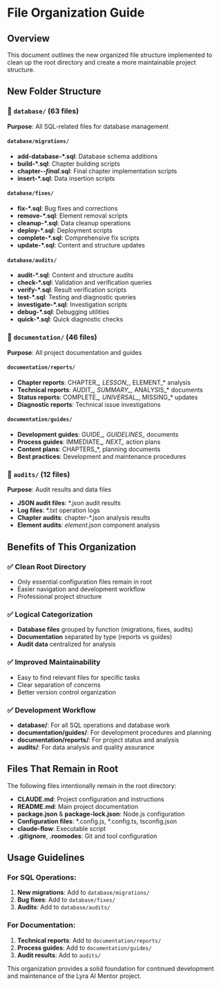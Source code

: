 # File Organization Guide

## Overview
This document outlines the new organized file structure implemented to clean up the root directory and create a more maintainable project structure.

## New Folder Structure

### 📁 `database/` (63 files)
**Purpose**: All SQL-related files for database management

#### `database/migrations/`
- **add-database-*.sql**: Database schema additions
- **build-*.sql**: Chapter building scripts  
- **chapter-*-final*.sql**: Final chapter implementation scripts
- **insert-*.sql**: Data insertion scripts

#### `database/fixes/`
- **fix-*.sql**: Bug fixes and corrections
- **remove-*.sql**: Element removal scripts
- **cleanup-*.sql**: Data cleanup operations
- **deploy-*.sql**: Deployment scripts
- **complete-*.sql**: Comprehensive fix scripts
- **update-*.sql**: Content and structure updates

#### `database/audits/`
- **audit-*.sql**: Content and structure audits
- **check-*.sql**: Validation and verification queries
- **verify-*.sql**: Result verification scripts
- **test-*.sql**: Testing and diagnostic queries
- **investigate-*.sql**: Investigation scripts
- **debug-*.sql**: Debugging utilities
- **quick-*.sql**: Quick diagnostic checks

### 📁 `documentation/` (46 files)
**Purpose**: All project documentation and guides

#### `documentation/reports/`
- **Chapter reports**: CHAPTER_*, LESSON_*, ELEMENT_* analysis
- **Technical reports**: AUDIT_*, SUMMARY_*, ANALYSIS_* documents
- **Status reports**: COMPLETE_*, UNIVERSAL_*, MISSING_* updates
- **Diagnostic reports**: Technical issue investigations

#### `documentation/guides/`
- **Development guides**: GUIDE_*, GUIDELINES_* documents
- **Process guides**: IMMEDIATE_*, NEXT_* action plans
- **Content plans**: CHAPTERS_*, planning documents
- **Best practices**: Development and maintenance procedures

### 📁 `audits/` (12 files)
**Purpose**: Audit results and data files

- **JSON audit files**: *.json audit results
- **Log files**: *.txt operation logs
- **Chapter audits**: chapter-*.json analysis results
- **Element audits**: *element*.json component analysis

## Benefits of This Organization

### ✅ **Clean Root Directory**
- Only essential configuration files remain in root
- Easier navigation and development workflow
- Professional project structure

### ✅ **Logical Categorization**
- **Database files** grouped by function (migrations, fixes, audits)
- **Documentation** separated by type (reports vs guides)
- **Audit data** centralized for analysis

### ✅ **Improved Maintainability**
- Easy to find relevant files for specific tasks
- Clear separation of concerns
- Better version control organization

### ✅ **Development Workflow**
- **database/**: For all SQL operations and database work
- **documentation/guides/**: For development procedures and planning
- **documentation/reports/**: For project status and analysis
- **audits/**: For data analysis and quality assurance

## Files That Remain in Root

The following files intentionally remain in the root directory:

- **CLAUDE.md**: Project configuration and instructions
- **README.md**: Main project documentation  
- **package.json** & **package-lock.json**: Node.js configuration
- **Configuration files**: *.config.js, *.config.ts, tsconfig.json
- **claude-flow**: Executable script
- **.gitignore**, **.roomodes**: Git and tool configuration

## Usage Guidelines

### For SQL Operations:
1. **New migrations**: Add to `database/migrations/`
2. **Bug fixes**: Add to `database/fixes/`
3. **Audits**: Add to `database/audits/`

### For Documentation:
1. **Technical reports**: Add to `documentation/reports/`
2. **Process guides**: Add to `documentation/guides/`
3. **Audit results**: Add to `audits/`

This organization provides a solid foundation for continued development and maintenance of the Lyra AI Mentor project.